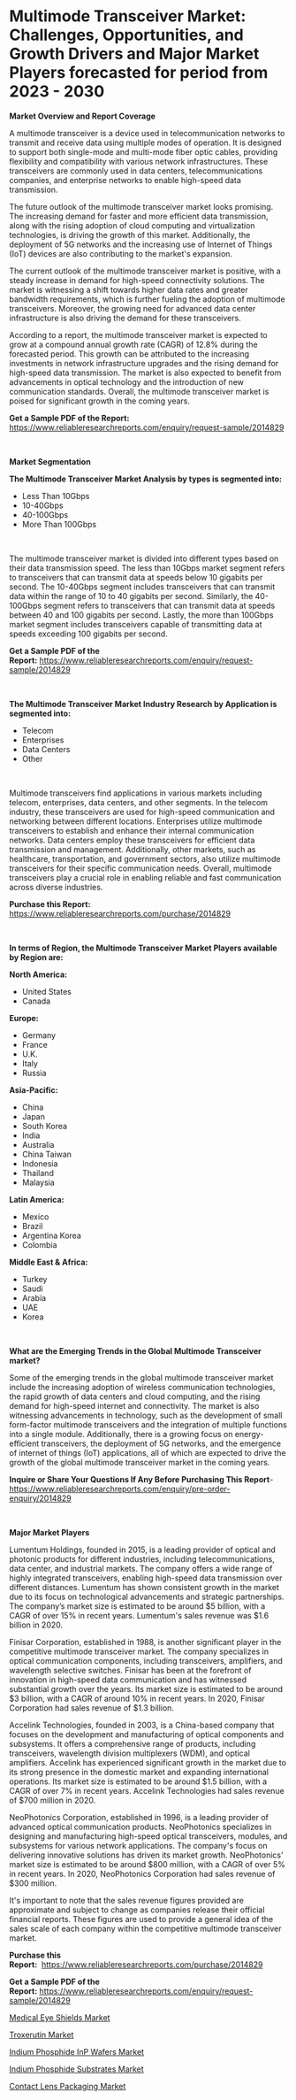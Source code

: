<p><h1>Multimode Transceiver Market: Challenges, Opportunities, and Growth Drivers and Major Market Players forecasted for period from 2023 - 2030</h1></p><p><strong>Market Overview and Report Coverage</strong></p>
<p><p>A multimode transceiver is a device used in telecommunication networks to transmit and receive data using multiple modes of operation. It is designed to support both single-mode and multi-mode fiber optic cables, providing flexibility and compatibility with various network infrastructures. These transceivers are commonly used in data centers, telecommunications companies, and enterprise networks to enable high-speed data transmission.</p><p>The future outlook of the multimode transceiver market looks promising. The increasing demand for faster and more efficient data transmission, along with the rising adoption of cloud computing and virtualization technologies, is driving the growth of this market. Additionally, the deployment of 5G networks and the increasing use of Internet of Things (IoT) devices are also contributing to the market's expansion.</p><p>The current outlook of the multimode transceiver market is positive, with a steady increase in demand for high-speed connectivity solutions. The market is witnessing a shift towards higher data rates and greater bandwidth requirements, which is further fueling the adoption of multimode transceivers. Moreover, the growing need for advanced data center infrastructure is also driving the demand for these transceivers.</p><p>According to a report, the multimode transceiver market is expected to grow at a compound annual growth rate (CAGR) of 12.8% during the forecasted period. This growth can be attributed to the increasing investments in network infrastructure upgrades and the rising demand for high-speed data transmission. The market is also expected to benefit from advancements in optical technology and the introduction of new communication standards. Overall, the multimode transceiver market is poised for significant growth in the coming years.</p></p>
<p><strong>Get a Sample PDF of the Report:</strong> <a href="https://www.reliableresearchreports.com/enquiry/request-sample/2014829">https://www.reliableresearchreports.com/enquiry/request-sample/2014829</a></p>
<p>&nbsp;</p>
<p><strong>Market Segmentation</strong></p>
<p><strong>The Multimode Transceiver Market Analysis by types is segmented into:</strong></p>
<p><ul><li>Less Than 10Gbps</li><li>10-40Gbps</li><li>40-100Gbps</li><li>More Than 100Gbps</li></ul></p>
<p>&nbsp;</p>
<p><p>The multimode transceiver market is divided into different types based on their data transmission speed. The less than 10Gbps market segment refers to transceivers that can transmit data at speeds below 10 gigabits per second. The 10-40Gbps segment includes transceivers that can transmit data within the range of 10 to 40 gigabits per second. Similarly, the 40-100Gbps segment refers to transceivers that can transmit data at speeds between 40 and 100 gigabits per second. Lastly, the more than 100Gbps market segment includes transceivers capable of transmitting data at speeds exceeding 100 gigabits per second.</p></p>
<p><strong>Get a Sample PDF of the Report:</strong>&nbsp;<a href="https://www.reliableresearchreports.com/enquiry/request-sample/2014829">https://www.reliableresearchreports.com/enquiry/request-sample/2014829</a></p>
<p>&nbsp;</p>
<p><strong>The Multimode Transceiver Market Industry Research by Application is segmented into:</strong></p>
<p><ul><li>Telecom</li><li>Enterprises</li><li>Data Centers</li><li>Other</li></ul></p>
<p>&nbsp;</p>
<p><p>Multimode transceivers find applications in various markets including telecom, enterprises, data centers, and other segments. In the telecom industry, these transceivers are used for high-speed communication and networking between different locations. Enterprises utilize multimode transceivers to establish and enhance their internal communication networks. Data centers employ these transceivers for efficient data transmission and management. Additionally, other markets, such as healthcare, transportation, and government sectors, also utilize multimode transceivers for their specific communication needs. Overall, multimode transceivers play a crucial role in enabling reliable and fast communication across diverse industries.</p></p>
<p><strong>Purchase this Report:</strong>&nbsp; <a href="https://www.reliableresearchreports.com/purchase/2014829">https://www.reliableresearchreports.com/purchase/2014829</a></p>
<p>&nbsp;</p>
<p><strong>In terms of Region, the Multimode Transceiver Market Players available by Region are:</strong></p>
<p>
    <p> <strong> North America: </strong>
        <ul>
            <li>United States</li>
            <li>Canada</li>
        </ul>
        </p> 
    <p> <strong> Europe: </strong>
        <ul>
            <li>Germany</li>
            <li>France</li>
            <li>U.K.</li>
            <li>Italy</li>
            <li>Russia</li>
        </ul>
        </p> 
    <p> <strong> Asia-Pacific: </strong>
        <ul>
            <li>China</li>
            <li>Japan</li>
            <li>South Korea</li>
            <li>India</li>
            <li>Australia</li>
            <li>China Taiwan</li>
            <li>Indonesia</li>
            <li>Thailand</li>
            <li>Malaysia</li>
        </ul>
        </p> 
    <p> <strong> Latin America: </strong>
        <ul>
            <li>Mexico</li>
            <li>Brazil</li>
            <li>Argentina Korea</li>
            <li>Colombia</li>
        </ul>
        </p> 
    <p> <strong> Middle East & Africa: </strong>
        <ul>
            <li>Turkey</li>
            <li>Saudi</li>
            <li>Arabia</li>
            <li>UAE</li>
            <li>Korea</li>
        </ul>
    </p>
    </p>
<p>&nbsp;</p>
<p><strong>What are the Emerging Trends in the Global Multimode Transceiver market?</strong></p>
<p><p>Some of the emerging trends in the global multimode transceiver market include the increasing adoption of wireless communication technologies, the rapid growth of data centers and cloud computing, and the rising demand for high-speed internet and connectivity. The market is also witnessing advancements in technology, such as the development of small form-factor multimode transceivers and the integration of multiple functions into a single module. Additionally, there is a growing focus on energy-efficient transceivers, the deployment of 5G networks, and the emergence of internet of things (IoT) applications, all of which are expected to drive the growth of the global multimode transceiver market in the coming years.</p></p>
<p><strong>Inquire or Share Your Questions If Any Before Purchasing This Report</strong>- <a href="https://www.reliableresearchreports.com/enquiry/pre-order-enquiry/2014829">https://www.reliableresearchreports.com/enquiry/pre-order-enquiry/2014829</a></p>
<p>&nbsp;</p>
<p><strong>Major Market Players</strong></p>
<p><p>Lumentum Holdings, founded in 2015, is a leading provider of optical and photonic products for different industries, including telecommunications, data center, and industrial markets. The company offers a wide range of highly integrated transceivers, enabling high-speed data transmission over different distances. Lumentum has shown consistent growth in the market due to its focus on technological advancements and strategic partnerships. The company’s market size is estimated to be around $5 billion, with a CAGR of over 15% in recent years. Lumentum's sales revenue was $1.6 billion in 2020.</p><p>Finisar Corporation, established in 1988, is another significant player in the competitive multimode transceiver market. The company specializes in optical communication components, including transceivers, amplifiers, and wavelength selective switches. Finisar has been at the forefront of innovation in high-speed data communication and has witnessed substantial growth over the years. Its market size is estimated to be around $3 billion, with a CAGR of around 10% in recent years. In 2020, Finisar Corporation had sales revenue of $1.3 billion.</p><p>Accelink Technologies, founded in 2003, is a China-based company that focuses on the development and manufacturing of optical components and subsystems. It offers a comprehensive range of products, including transceivers, wavelength division multiplexers (WDM), and optical amplifiers. Accelink has experienced significant growth in the market due to its strong presence in the domestic market and expanding international operations. Its market size is estimated to be around $1.5 billion, with a CAGR of over 7% in recent years. Accelink Technologies had sales revenue of $700 million in 2020.</p><p>NeoPhotonics Corporation, established in 1996, is a leading provider of advanced optical communication products. NeoPhotonics specializes in designing and manufacturing high-speed optical transceivers, modules, and subsystems for various network applications. The company's focus on delivering innovative solutions has driven its market growth. NeoPhotonics' market size is estimated to be around $800 million, with a CAGR of over 5% in recent years. In 2020, NeoPhotonics Corporation had sales revenue of $300 million.</p><p>It's important to note that the sales revenue figures provided are approximate and subject to change as companies release their official financial reports. These figures are used to provide a general idea of the sales scale of each company within the competitive multimode transceiver market.</p></p>
<p><strong>Purchase this Report:</strong>&nbsp;&nbsp;<a href="https://www.reliableresearchreports.com/purchase/2014829">https://www.reliableresearchreports.com/purchase/2014829</a></p>
<p></p>
<p><strong>Get a Sample PDF of the Report:</strong>&nbsp;<a href="https://www.reliableresearchreports.com/enquiry/request-sample/2014829">https://www.reliableresearchreports.com/enquiry/request-sample/2014829</a></p>
<p><p><a href="https://www.linkedin.com/pulse/medical-eye-shields-market-insights-players-forecast-pt5yf/">Medical Eye Shields Market</a></p><p><a href="https://medium.com/@horlandkidd/troxerutin-market-competitive-analysis-market-trends-and-forecast-to-2030-575aae275c39">Troxerutin Market</a></p><p><a href="https://github.com/deliacustodio40/Market-Research-Report-List-1/blob/main/indium-phosphide-inp-wafers-market.md">Indium Phosphide InP Wafers Market</a></p><p><a href="https://github.com/maliyahmorrow6654/Market-Research-Report-List-1/blob/main/indium-phosphide-substrates-market.md">Indium Phosphide Substrates Market</a></p><p><a href="https://www.linkedin.com/pulse/contact-lens-packaging-market-insights-players-forecast-xvqhf/">Contact Lens Packaging Market</a></p></p>